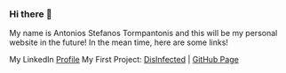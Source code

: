 ### Hi there 👋
My name is Antonios Stefanos Tormpantonis and this will be my personal website in the future!
In the mean time, here are some links!

My LinkedIn [Profile](https://www.linkedin.com/in/antonis-tormp/)
My First Project: [DisInfected](https://github.com/AntonisTorb/DisInfected) | [GitHub Page](https://antonistorb.github.io/DisInfected/)


<!--
**AntonisTorb/AntonisTorb** is a ✨ _special_ ✨ repository because its `README.md` (this file) appears on your GitHub profile.

Here are some ideas to get you started:

- 🔭 I’m currently working on ...
- 🌱 I’m currently learning ...
- 👯 I’m looking to collaborate on ...
- 🤔 I’m looking for help with ...
- 💬 Ask me about ...
- 📫 How to reach me: ...
- 😄 Pronouns: ...
- ⚡ Fun fact: ...
-->
